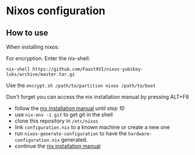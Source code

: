 # Nixos configuration


## How to use

When installing nixos:

For encryption. Enter the nix-shell:

    nix-shell https://github.com/FaustXVI/nixos-yubikey-luks/archive/master.tar.gz

Use the `encrypt.sh /path/to/partition nixos /path/to/boot`

Don't forget you can access the nix installation manual by pressing ALT+F8 

- follow the [nix installation manual](https://nixos.org/nixos/manual/index.html#sec-installation) until *step 10*
- use `nix-env -i git` to get git in the shell
- clone this repository in `/etc/nixos`
- link `configuration.nix` to a known machine or create a new one
- run `nixos-generate-configuration` to have the
  `hardware-configuration.nix` generated.
- continue the [nix installation manual](https://nixos.org/nixos/manual/index.html#sec-installation)
